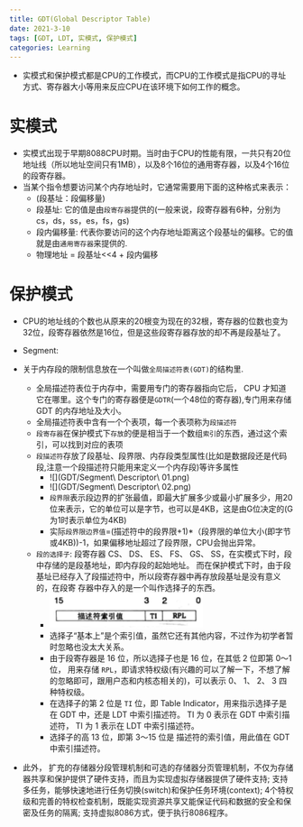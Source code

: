 ```yaml
---
title: GDT(Global Descriptor Table)
date: 2021-3-10
tags: [GDT, LDT, 实模式, 保护模式]
categories: Learning
---
```


- 实模式和保护模式都是CPU的工作模式，而CPU的工作模式是指CPU的寻址方式、寄存器大小等用来反应CPU在该环境下如何工作的概念。

# 实模式
- 实模式出现于早期8088CPU时期。当时由于CPU的性能有限，一共只有20位地址线（所以地址空间只有1MB），以及8个16位的通用寄存器，以及4个16位的段寄存器。
- 当某个指令想要访问某个内存地址时，它通常需要用下面的这种格式来表示：
    - (段基址：段偏移量)
    - 段基址: 它的值是由`段寄存器`提供的(一般来说，段寄存器有6种，分别为cs，ds，ss，es，fs，gs)
    - 段内偏移量: 代表你要访问的这个内存地址距离这个段基址的偏移。它的值就是由`通用寄存器`来提供的.
    - 物理地址 = 段基址<<4 + 段内偏移

# 保护模式
- CPU的地址线的个数也从原来的20根变为现在的32根，寄存器的位数也变为32位，段寄存器依然是16位，但是这些段寄存器存放的却不再是段基址了。
- Segment:

- 关于内存段的限制信息放在一个叫做`全局描述符表(GDT)`的结构里.
    - 全局描述符表位于内存中，需要用专门的寄存器指向它后， CPU 才知道它在哪里。这个专门的寄存器便是`GDTR`(一个48位的寄存器),专门用来存储 GDT 的内存地址及大小。
    - 全局描述符表中含有一个个表项，每一个表项称为`段描述符`
    - `段寄存器`在保护模式下`存放`的便是相当于一个数组`索引`的东西，通过这个索引，可以找到对应的表项
    - `段描述符`存放了段基址、段界限、内存段类型属性(比如是数据段还是代码段,注意一个段描述符只能用来定义一个内存段)等许多属性
        - ![](GDT/Segment\ Descriptor\ 01.png)
        - ![](GDT/Segment\ Descriptor\ 02.png)
        - `段界限`表示段边界的扩张最值，即最大扩展多少或最小扩展多少，用20位来表示，它的单位可以是字节，也可以是4KB，这是由G位决定的(G为1时表示单位为4KB)
        - 实际`段界限边界值`=(描述符中的段界限+1)*（段界限的单位大小(即字节或4KB))-1，如果偏移地址超过了段界限，CPU会抛出异常。
    - `段的选择子`: 段寄存器 CS、 DS、 ES、 FS、 GS、 SS，在实模式下时，段中存储的是段基地址，即内存段的起始地址。 而在保护模式下时，由于段基址已经存入了段描述符中，所以段寄存器中再存放段基址是没有意义的，在段寄 存器中存入的是一个叫作选择子的东西。
        - ![](GDT/选择子.png)
        - 选择子“基本上”是个索引值，虽然它还有其他内容，不过作为初学者暂时忽略也没太大关系。
        - 由于段寄存器是 16 位，所以选择子也是 16 位，在其低 2 位即第 0～1 位， 用来存储 `RPL`，即请求特权级(有兴趣的可以了解一下，不想了解的忽略即可，跟用户态和内核态相关的)，可以表示 0、 1、 2、 3 四种特权级。
        - 在选择子的第 2 位是 `TI` 位，即 Table Indicator，用来指示选择子是在 GDT 中，还是 LDT 中索引描述符。 TI 为 0 表示在 GDT 中索引描述符， TI 为 1 表示在 LDT 中索引描述符。
        - 选择子的高 13 位，即第 3～15 位是 描述符的索引值，用此值在 GDT 中索引描述符。
- 此外， 扩充的存储器分段管理机制和可选的存储器分页管理机制，不仅为存储器共享和保护提供了硬件支持，而且为实现虚拟存储器提供了硬件支持; 支持多任务，能够快速地进行任务切换(switch)和保护任务环境(context); 4个特权级和完善的特权检查机制，既能实现资源共享又能保证代码和数据的安全和保密及任务的隔离; 支持虚拟8086方式，便于执行8086程序。